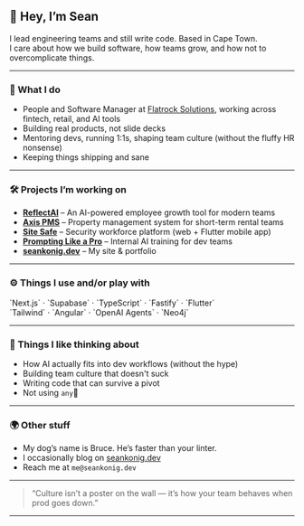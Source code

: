 ## 👋 Hey, I’m Sean

I lead engineering teams and still write code. Based in Cape Town.  
I care about how we build software, how teams grow, and how not to overcomplicate things.

---

### 💼 What I do

- People and Software Manager at [Flatrock Solutions](https://flatrocksolutions.com), working across fintech, retail, and AI tools
- Building real products, not slide decks
- Mentoring devs, running 1:1s, shaping team culture (without the fluffy HR nonsense)
- Keeping things shipping and sane

---

### 🛠 Projects I’m working on

- **[ReflectAI](#)** – An AI-powered employee growth tool for modern teams
- **[Axis PMS](#)** – Property management system for short-term rental teams
- **[Site Safe](#)** – Security workforce platform (web + Flutter mobile app)
- **[Prompting Like a Pro](#)** – Internal AI training for dev teams
- **[seankonig.dev](https://seankonig.dev)** – My site & portfolio

---

### ⚙️ Things I use and/or play with

\`Next.js\` · \`Supabase\` · \`TypeScript\` · \`Fastify\` · \`Flutter\`  
\`Tailwind\` · \`Angular\` · \`OpenAI Agents\` · \`Neo4j\`

---

### 🧠 Things I like thinking about

- How AI actually fits into dev workflows (without the hype)
- Building team culture that doesn't suck
- Writing code that can survive a pivot
- Not using `any`🤬

---

### 🌍 Other stuff

- My dog’s name is Bruce. He’s faster than your linter.
- I occasionally blog on [seankonig.dev](https://seankonig.dev)
- Reach me at `me@seankonig.dev`

---

> “Culture isn’t a poster on the wall — it’s how your team behaves when prod goes down.”

---
